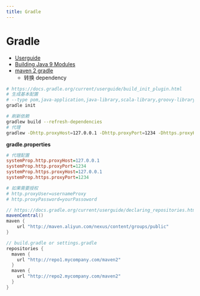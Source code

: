 ```yaml
---
title: Gradle
---
```


# Gradle

- [Userguide](https://docs.gradle.org/current/userguide/userguide.html)
- [Building Java 9 Modules](https://guides.gradle.org/building-java-9-modules/)
- [maven 2 gradle](https://sagioto.github.io/maven2gradle/)
  - 转换 dependency

```bash
# https://docs.gradle.org/current/userguide/build_init_plugin.html
# 生成基本配置
# --type pom,java-application,java-library,scala-library,groovy-library,basic
gradle init

# 刷新依赖
gradlew build --refresh-dependencies
# 代理
gradlew -Dhttp.proxyHost=127.0.0.1 -Dhttp.proxyPort=1234 -Dhttps.proxyHost=127.0.0.1 -Dhttps.proxyPort=1234 build
```

**gradle.properties**

```ini
# 代理配置
systemProp.http.proxyHost=127.0.0.1
systemProp.http.proxyPort=1234
systemProp.https.proxyHost=127.0.0.1
systemProp.https.proxyPort=1234

# 如果需要授权
# http.proxyUser=usernameProxy
# http.proxyPassword=yourPassoword
```

```groovy
// https://docs.gradle.org/current/userguide/declaring_repositories.html
mavenCentral()
maven {
    url "http://maven.aliyun.com/nexus/content/groups/public"
}
```

```groovy
// build.gradle or settings.gradle
repositories {
  maven {
    url "http://repo1.mycompany.com/maven2"
  }
  maven {
    url "http://repo2.mycompany.com/maven2"
  }
}
```
